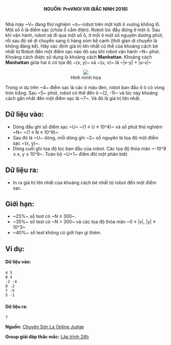 **<center>NGUỒN: PreVNOI Ⅷ (BẮC NINH 2018)</center>**
<br>

Nhà máy ~V~ đang thử nghiệm ~π~-robot trên một lưới ô vuông khổng lồ. Một số ô là điểm sạc (chứa ổ cắm điện). Robot lúc đầu đứng ở một ô. Sau khi vận hành, robot sẽ đi qua một số ô, ở mỗi ô một số nguyên dương phút, rồi sau đó sẽ di chuyển sang ô hàng xóm kề cạnh (thời gian di chuyển là không đáng kể). Hãy xác định giá trị lớn nhất có thể của khoảng cách bé nhất từ Robot đến một điểm sạc nào đó sau khi robot vận hành ~N~ phút. Khoảng cách được sử dụng là khoảng cách **Manhattan**.
Khoảng cách **Manhattan** giữa hai ô có tọa độ ~(x, y)~ và ~(u, v)~ là ~|x-y| + |u-v|~
<center><img src="/images/problems/1096/robots.png">
<br>
Hình minh họa</center>

Trong ví dụ trên ~4~ điểm sạc là các ô màu đen, robot ban đầu ở ô có vòng tròn trắng. Sau ~5~ phút, robot có thể đến ô ~(2, -1)~ và lúc này khoảng cách gần nhất đến một điểm sạc là ~7~. Và đó là giá trị lớn nhất.

## Dữ liệu vào:
- Dòng đầu ghi số điểm sạc ~U~ ~(1 ≤ U ≤ 10^4)~ và số phút thử nghiệm ~N~ ~(1 ≤ N ≤ 10^9)~.
- Sau đó là ~U~ dòng, mỗi dòng ghi ~2~ số nguyên là tọa độ một điểm sạc ~(x, y)~.
- Dòng cuối ghi tọa độ lúc ban đầu của robot. Các tọa độ thỏa mãn ~-10^9 ≤ x, y ≤ 10^9~. Toàn bộ ~U+1~ điểm đôi một phân biệt.

## Dữ liệu ra:
- In ra giá trị lớn nhất của khoảng cách bé nhất từ robot đến một điểm sạc.

## Giới hạn:
- ~25\%~ số test có ~N ≤ 300~.
- ~35\%~ số test có ~N > 300~ và các tọa độ thỏa mãn ~0 ≤ |x|, |y| ≤ 10^3~
- ~40\%~ số test không có giới hạn gì thêm.

## Ví dụ:
#### Dữ liệu vào:
```
4 5
0 4
-2 -4
8 -2
7 -5
5 -1
```

#### Dữ liệu ra:
```
7
```
**Nguồn:** [Chuyên Sơn La Online Judge](http://csloj.ddns.net/)

**Group giải đáp thắc mắc:** [Lập trình 24h](https://www.facebook.com/groups/1386904321519984)